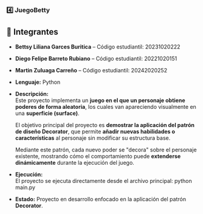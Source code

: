 ### 4️⃣ JuegoBetty

## 👥 Integrantes

- **Bettsy Liliana Garces Buritica** – Código estudiantil: 20231020222 
- **Diego Felipe Barreto Rubiano** – Código estudiantil: 20221020151  
- **Martin Zuluaga Carreño** – Código estudiantil: 20242020252

- **Lenguaje:** Python  
- **Descripción:**  
  Este proyecto implementa un **juego en el que un personaje obtiene poderes de forma aleatoria**, los cuales van apareciendo visualmente en una **superficie (surface)**.  

  El objetivo principal del proyecto es **demostrar la aplicación del patrón de diseño Decorator**, que permite **añadir nuevas habilidades o características** al personaje sin modificar su estructura base.  

  Mediante este patrón, cada nuevo poder se "decora" sobre el personaje existente, mostrando cómo el comportamiento puede **extenderse dinámicamente** durante la ejecución del juego.  

- **Ejecución:**  
  El proyecto se ejecuta directamente desde el archivo principal:
          python main.py
- **Estado:** Proyecto en desarrollo enfocado en la aplicación del patrón **Decorator**.  
